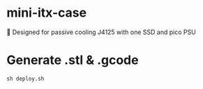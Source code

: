 # mini-itx-case

🧊 Designed for passive cooling J4125 with one SSD and pico PSU

# Generate .stl & .gcode

```
sh deploy.sh
```
